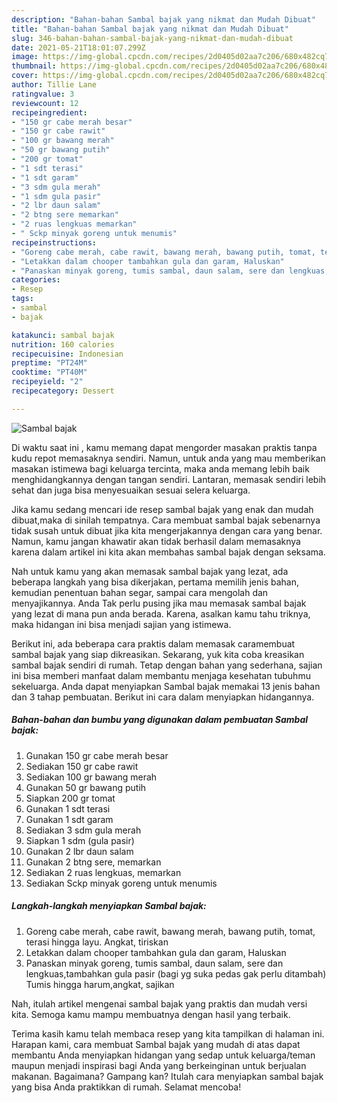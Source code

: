 ```yaml
---
description: "Bahan-bahan Sambal bajak yang nikmat dan Mudah Dibuat"
title: "Bahan-bahan Sambal bajak yang nikmat dan Mudah Dibuat"
slug: 346-bahan-bahan-sambal-bajak-yang-nikmat-dan-mudah-dibuat
date: 2021-05-21T18:01:07.299Z
image: https://img-global.cpcdn.com/recipes/2d0405d02aa7c206/680x482cq70/sambal-bajak-foto-resep-utama.jpg
thumbnail: https://img-global.cpcdn.com/recipes/2d0405d02aa7c206/680x482cq70/sambal-bajak-foto-resep-utama.jpg
cover: https://img-global.cpcdn.com/recipes/2d0405d02aa7c206/680x482cq70/sambal-bajak-foto-resep-utama.jpg
author: Tillie Lane
ratingvalue: 3
reviewcount: 12
recipeingredient:
- "150 gr cabe merah besar"
- "150 gr cabe rawit"
- "100 gr bawang merah"
- "50 gr bawang putih"
- "200 gr tomat"
- "1 sdt terasi"
- "1 sdt garam"
- "3 sdm gula merah"
- "1 sdm gula pasir"
- "2 lbr daun salam"
- "2 btng sere memarkan"
- "2 ruas lengkuas memarkan"
- " Sckp minyak goreng untuk menumis"
recipeinstructions:
- "Goreng cabe merah, cabe rawit, bawang merah, bawang putih, tomat, terasi hingga layu. Angkat, tiriskan"
- "Letakkan dalam chooper tambahkan gula dan garam, Haluskan"
- "Panaskan minyak goreng, tumis sambal, daun salam, sere dan lengkuas,tambahkan gula pasir (bagi yg suka pedas gak perlu ditambah) Tumis hingga harum,angkat, sajikan"
categories:
- Resep
tags:
- sambal
- bajak

katakunci: sambal bajak 
nutrition: 160 calories
recipecuisine: Indonesian
preptime: "PT24M"
cooktime: "PT40M"
recipeyield: "2"
recipecategory: Dessert

---
```



![Sambal bajak](https://img-global.cpcdn.com/recipes/2d0405d02aa7c206/680x482cq70/sambal-bajak-foto-resep-utama.jpg)

Di waktu  saat ini , kamu memang dapat mengorder masakan praktis tanpa kudu repot memasaknya sendiri. Namun, untuk anda yang mau memberikan masakan istimewa bagi keluarga tercinta, maka anda memang lebih baik menghidangkannya dengan tangan sendiri. Lantaran, memasak sendiri lebih sehat dan juga bisa menyesuaikan sesuai selera keluarga.

Jika kamu sedang mencari ide resep sambal bajak yang enak dan mudah dibuat,maka di sinilah tempatnya. Cara membuat sambal bajak  sebenarnya tidak susah untuk dibuat jika kita mengerjakannya dengan cara yang benar. Namun, kamu jangan khawatir akan tidak berhasil dalam memasaknya 
karena dalam artikel ini kita akan membahas sambal bajak dengan seksama.  



Nah untuk kamu yang akan memasak sambal bajak yang lezat, ada beberapa langkah yang bisa dikerjakan, pertama memilih jenis bahan, kemudian penentuan bahan segar, sampai cara mengolah dan menyajikannya. Anda Tak perlu pusing jika mau memasak sambal bajak yang lezat di mana pun anda berada. Karena, asalkan kamu  tahu triknya, maka hidangan ini bisa menjadi sajian yang istimewa.

Berikut ini, ada beberapa cara praktis  dalam memasak caramembuat sambal bajak yang siap dikreasikan. Sekarang, yuk kita coba kreasikan sambal bajak sendiri di rumah. Tetap dengan bahan yang sederhana, sajian ini bisa memberi manfaat dalam membantu menjaga kesehatan tubuhmu sekeluarga. Anda dapat menyiapkan Sambal bajak memakai 13 jenis bahan dan 3 tahap pembuatan. Berikut ini cara dalam menyiapkan hidangannya.

<!--inarticleads1-->

##### Bahan-bahan dan bumbu yang digunakan dalam pembuatan Sambal bajak:

1. Gunakan 150 gr cabe merah besar
1. Sediakan 150 gr cabe rawit
1. Sediakan 100 gr bawang merah
1. Gunakan 50 gr bawang putih
1. Siapkan 200 gr tomat
1. Gunakan 1 sdt terasi
1. Gunakan 1 sdt garam
1. Sediakan 3 sdm gula merah
1. Siapkan 1 sdm (gula pasir)
1. Gunakan 2 lbr daun salam
1. Gunakan 2 btng sere, memarkan
1. Sediakan 2 ruas lengkuas, memarkan
1. Sediakan  Sckp minyak goreng untuk menumis




<!--inarticleads2-->

##### Langkah-langkah menyiapkan Sambal bajak:

1. Goreng cabe merah, cabe rawit, bawang merah, bawang putih, tomat, terasi hingga layu. Angkat, tiriskan
1. Letakkan dalam chooper tambahkan gula dan garam, Haluskan
1. Panaskan minyak goreng, tumis sambal, daun salam, sere dan lengkuas,tambahkan gula pasir (bagi yg suka pedas gak perlu ditambah) Tumis hingga harum,angkat, sajikan




Nah, itulah artikel mengenai  sambal bajak  yang praktis dan mudah versi kita. Semoga kamu mampu membuatnya dengan hasil yang terbaik. 

Terima kasih kamu telah membaca resep yang kita tampilkan di halaman ini. Harapan kami, cara membuat  Sambal bajak yang mudah di atas dapat membantu Anda menyiapkan hidangan yang sedap untuk keluarga/teman maupun menjadi inspirasi bagi Anda yang berkeinginan untuk berjualan makanan. Bagaimana? Gampang kan? Itulah cara menyiapkan sambal bajak yang bisa Anda praktikkan di rumah. Selamat mencoba!

